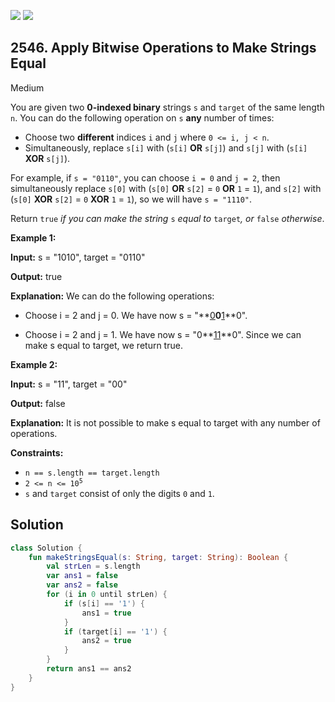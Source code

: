 [![](https://img.shields.io/github/stars/javadev/LeetCode-in-Kotlin?label=Stars&style=flat-square)](https://github.com/javadev/LeetCode-in-Kotlin)
[![](https://img.shields.io/github/forks/javadev/LeetCode-in-Kotlin?label=Fork%20me%20on%20GitHub%20&style=flat-square)](https://github.com/javadev/LeetCode-in-Kotlin/fork)

## 2546\. Apply Bitwise Operations to Make Strings Equal

Medium

You are given two **0-indexed binary** strings `s` and `target` of the same length `n`. You can do the following operation on `s` **any** number of times:

*   Choose two **different** indices `i` and `j` where `0 <= i, j < n`.
*   Simultaneously, replace `s[i]` with (`s[i]` **OR** `s[j]`) and `s[j]` with (`s[i]` **XOR** `s[j]`).

For example, if `s = "0110"`, you can choose `i = 0` and `j = 2`, then simultaneously replace `s[0]` with (`s[0]` **OR** `s[2]` = `0` **OR** `1` = `1`), and `s[2]` with (`s[0]` **XOR** `s[2]` = `0` **XOR** `1` = `1`), so we will have `s = "1110"`.

Return `true` _if you can make the string_ `s` _equal to_ `target`_, or_ `false` _otherwise_.

**Example 1:**

**Input:** s = "1010", target = "0110"

**Output:** true

**Explanation:** We can do the following operations: 

- Choose i = 2 and j = 0. We have now s = "**<ins>0</ins>**0**<ins>1</ins>**0". 

- Choose i = 2 and j = 1. We have now s = "0**<ins>11</ins>**0". Since we can make s equal to target, we return true.

**Example 2:**

**Input:** s = "11", target = "00"

**Output:** false

**Explanation:** It is not possible to make s equal to target with any number of operations.

**Constraints:**

*   `n == s.length == target.length`
*   <code>2 <= n <= 10<sup>5</sup></code>
*   `s` and `target` consist of only the digits `0` and `1`.

## Solution

```kotlin
class Solution {
    fun makeStringsEqual(s: String, target: String): Boolean {
        val strLen = s.length
        var ans1 = false
        var ans2 = false
        for (i in 0 until strLen) {
            if (s[i] == '1') {
                ans1 = true
            }
            if (target[i] == '1') {
                ans2 = true
            }
        }
        return ans1 == ans2
    }
}
```